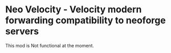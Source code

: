 
Neo Velocity - Velocity modern forwarding compatibility to neoforge servers
=======

This mod is Not functional at the moment.
